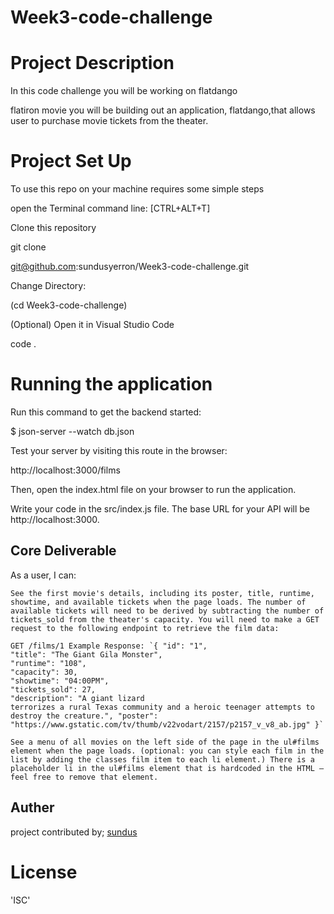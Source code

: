 # Week3-code-challenge

# Project Description
In this code challenge you will be working on flatdango

flatiron movie  you will be building out an application,
flatdango,that allows user to purchase movie tickets from the theater.


# Project Set Up

To use this repo on your machine requires some simple steps

open the Terminal command line: [CTRL+ALT+T]

Clone this repository

git clone

git@github.com:sundusyerron/Week3-code-challenge.git

Change Directory: 

(cd Week3-code-challenge)

(Optional) Open it in Visual Studio Code

code .

# Running the application

Run this command to get the backend started:

$ json-server --watch db.json

Test your server by visiting this route in the browser:

http://localhost:3000/films

Then, open the index.html file on your browser to run the application.

Write your code in the src/index.js file. The base URL for your API will be http://localhost:3000.


## Core Deliverable

As a user, I can:

    See the first movie's details, including its poster, title, runtime, showtime, and available tickets when the page loads. The number of available tickets will need to be derived by subtracting the number of tickets_sold from the theater's capacity. You will need to make a GET request to the following endpoint to retrieve the film data:

    GET /films/1 Example Response: `{ "id": "1",
    "title": "The Giant Gila Monster",
    "runtime": "108",
    "capacity": 30,
    "showtime": "04:00PM",
    "tickets_sold": 27,
    "description": "A giant lizard
    terrorizes a rural Texas community and a heroic teenager attempts to destroy the creature.", "poster": "https://www.gstatic.com/tv/thumb/v22vodart/2157/p2157_v_v8_ab.jpg" }`

    See a menu of all movies on the left side of the page in the ul#films element when the page loads. (optional: you can style each film in the list by adding the classes film item to each li element.) There is a placeholder li in the ul#films element that is hardcoded in the HTML — feel free to remove that element.

## Auther
project contributed by;
[sundus](https://github.com/sundusyerron/Week3-code-challenge)

# License
'ISC'